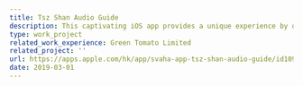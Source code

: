 ```yaml
---
title: Tsz Shan Audio Guide
description: This captivating iOS app provides a unique experience by offering voice guidance as you navigate through Tsz Shan Temple. Leveraging the iBeacons strategically placed throughout the temple, the app automatically updates your location when you approach an artifact. It plays the relevant audio guide, enhancing your visit to the temple.
type: work_project
related_work_experience: Green Tomato Limited
related_project: ''
url: https://apps.apple.com/hk/app/svaha-app-tsz-shan-audio-guide/id1097678871
date: 2019-03-01
---
```

